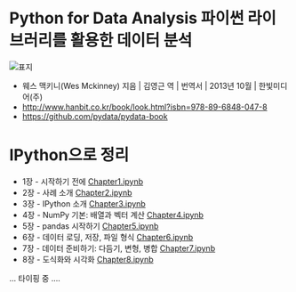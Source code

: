 Python for Data Analysis 파이썬 라이브러리를 활용한 데이터 분석
===============================================================
 ![표지](http://image.hanbit.co.kr/cover/_m_2047m.gif)
 * 웨스 맥키니(Wes Mckinney) 지음 | 김영근 역 | 번역서 | 2013년 10월 | 한빛미디어(주)
 * <http://www.hanbit.co.kr/book/look.html?isbn=978-89-6848-047-8>
 * <https://github.com/pydata/pydata-book>

IPython으로 정리
================
 * 1장 - 시작하기 전에 [Chapter1.ipynb](http://nbviewer.ipython.org/github/wookay/pycat/blob/master/book_pydata/Chapter1.ipynb)
 * 2장 - 사례 소개 [Chapter2.ipynb](http://nbviewer.ipython.org/github/wookay/pycat/blob/master/book_pydata/Chapter2.ipynb)
 * 3장 - IPython 소개 [Chapter3.ipynb](http://nbviewer.ipython.org/github/wookay/pycat/blob/master/book_pydata/Chapter3.ipynb)
 * 4장 - NumPy 기본: 배열과 벡터 계산 [Chapter4.ipynb](http://nbviewer.ipython.org/github/wookay/pycat/blob/master/book_pydata/Chapter4.ipynb)
 * 5장 - pandas 시작하기 [Chapter5.ipynb](http://nbviewer.ipython.org/github/wookay/pycat/blob/master/book_pydata/Chapter5.ipynb)
 * 6장 - 데이터 로딩, 저장, 파일 형식 [Chapter6.ipynb](http://nbviewer.ipython.org/github/wookay/pycat/blob/master/book_pydata/Chapter6.ipynb)
 * 7장 - 데이터 준비하기: 다듬기, 변형, 병합 [Chapter7.ipynb](http://nbviewer.ipython.org/github/wookay/pycat/blob/master/book_pydata/Chapter7.ipynb)
 * 8장 - 도식화와 시각화 [Chapter8.ipynb](http://nbviewer.ipython.org/github/wookay/pycat/blob/master/book_pydata/Chapter8.ipynb)

 ...
 타이핑 중
 ....
